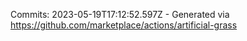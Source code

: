 Commits: 2023-05-19T17:12:52.597Z - Generated via https://github.com/marketplace/actions/artificial-grass
<br>
